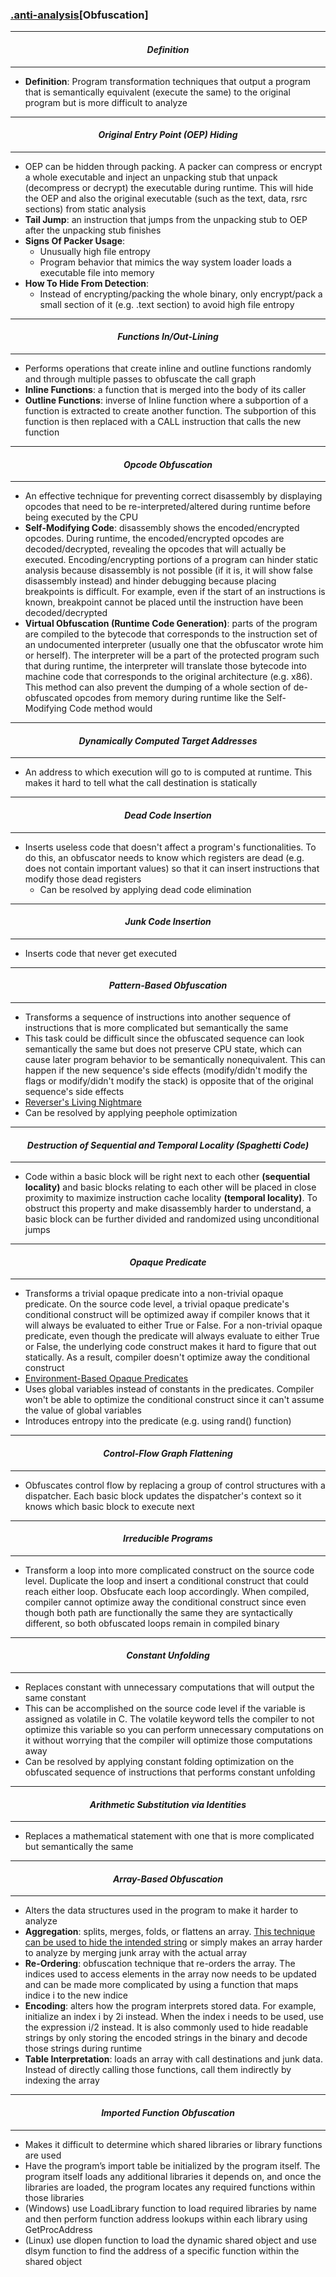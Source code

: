### [.anti-analysis](anti-analysis.md)[__Obfuscation__]

---
#### *<p align='center'> Definition </p>*
---
* __Definition__: Program transformation techniques that output a program that is semantically equivalent (execute the same) to the original program but is more difficult to analyze

---
#### *<p align='center'> Original Entry Point (OEP) Hiding </p>*
---
* OEP can be hidden through packing. A packer can compress or encrypt a whole executable and inject an unpacking stub that unpack (decompress or decrypt) the executable during runtime. This will hide the OEP and also the original executable (such as the text, data, rsrc sections) from static analysis
* __Tail Jump__: an instruction that jumps from the unpacking stub to OEP after the unpacking stub finishes
* __Signs Of Packer Usage__: 
  * Unusually high file entropy 
  * Program behavior that mimics the way system loader loads a executable file into memory
* __How To Hide From Detection__: 
  * Instead of encrypting/packing the whole binary, only encrypt/pack a small section of it (e.g. .text section) to avoid high file entropy

---
#### *<p align='center'> Functions In/Out-Lining </p>*
---
* Performs operations that create inline and outline functions randomly and through multiple passes to obfuscate the call graph  
* __Inline Functions__: a function that is merged into the body of its caller 
* __Outline Functions__: inverse of Inline function where a subportion of a function is extracted to create another function. The subportion of this function is then replaced with a CALL instruction that calls the new function 

---
#### *<p align='center'> Opcode Obfuscation </p>*
---
* An effective technique for preventing correct disassembly by displaying opcodes that need to be re-interpreted/altered during runtime before being executed by the CPU 
* __Self-Modifying Code__: disassembly shows the encoded/encrypted opcodes. During runtime, the encoded/encrypted opcodes are decoded/decrypted, revealing the opcodes that will actually be executed. Encoding/encrypting portions of a program can hinder static analysis because disassembly is not possible (if it is, it will show false disassembly instead) and hinder debugging because placing breakpoints is difficult. For example, even if the start of an instructions is known, breakpoint cannot be placed until the instruction have been decoded/decrypted
* __Virtual Obfuscation (Runtime Code Generation)__: parts of the program are compiled to the bytecode that corresponds to the instruction set of an undocumented interpreter (usually one that the obfuscator wrote him or herself). The interpreter will be a part of the protected program such that during runtime, the interpreter will translate those bytecode into machine code that corresponds to the original architecture (e.g. x86). This method can also prevent the dumping of a whole section of de-obfuscated opcodes from memory during runtime like the Self-Modifying Code method would

---
#### *<p align='center'> Dynamically Computed Target Addresses </p>*
---
* An address to which execution will go to is computed at runtime. This makes it hard to tell what the call destination is statically

---
#### *<p align='center'> Dead Code Insertion </p>*
---
* Inserts useless code that doesn't affect a program's functionalities. To do this, an obfuscator needs to know which registers are dead (e.g. does not contain important values) so that it can insert instructions that modify those dead registers 
  * Can be resolved by applying dead code elimination

---
#### *<p align='center'> Junk Code Insertion </p>*
---
* Inserts code that never get executed 

---
#### *<p align='center'> Pattern-Based Obfuscation </p>*
---
* Transforms a sequence of instructions into another sequence of instructions that is more complicated but semantically the same
* This task could be difficult since the obfuscated sequence can look semantically the same but does not preserve CPU state, which can cause later program behavior to be semantically nonequivalent. This can happen if the new sequence's side effects (modify/didn't modify the flags or modify/didn't modify the stack) is opposite that of the original sequence's side effects  
* [Reverser's Living Nightmare](https://0x00sec.org/t/what-a-living-nightmare-looks-like/2087)
* Can be resolved by applying peephole optimization

---
#### *<p align='center'> Destruction of Sequential and Temporal Locality (Spaghetti Code) </p>*
---
* Code within a basic block will be right next to each other __(sequential locality)__ and basic blocks relating to each other will be placed in close proximity to maximize instruction cache locality __(temporal locality)__. To obstruct this property and make disassembly harder to understand, a basic block can be further divided and randomized using unconditional jumps

---
#### *<p align='center'> Opaque Predicate </p>*
---
* Transforms a trivial opaque predicate into a non-trivial opaque predicate. On the source code level, a trivial opaque predicate's conditional construct will be optimized away if compiler knows that it will always be evaluated to either True or False. For a non-trivial opaque predicate, even though the predicate will always evaluate to either True or False, the underlying code construct makes it hard to figure that out statically. As a result, compiler doesn't optimize away the conditional construct
* [Environment-Based Opaque Predicates](https://reverseengineering.stackexchange.com/questions/2340/how-to-design-opaque-predicates)
* Uses global variables instead of constants in the predicates. Compiler won't be able to optimize the conditional construct since it can't assume the value of global variables 
* Introduces entropy into the predicate (e.g. using rand() function)

---
#### *<p align='center'> Control-Flow Graph Flattening </p>*
---
* Obfuscates control flow by replacing a group of control structures with a dispatcher. Each basic block updates the dispatcher's context so it knows which basic block to execute next

---
#### *<p align='center'> Irreducible Programs </p>*
---
* Transform a loop into more complicated construct on the source code level. Duplicate the loop and insert a conditional construct that could reach either loop. Obsfucate each loop accordingly. When compiled, compiler cannot optimize away the conditional construct since even though both path are functionally the same they are syntactically different, so both obfuscated loops remain in compiled binary

---
#### *<p align='center'> Constant Unfolding </p>*
---
* Replaces constant with unnecessary computations that will output the same constant
* This can be accomplished on the source code level if the variable is assigned as volatile in C. The volatile keyword tells the compiler to not optimize this variable so you can perform unnecessary computations on it without worrying that the compiler will optimize those computations away 
* Can be resolved by applying constant folding optimization on the obfuscated sequence of instructions that performs constant unfolding

---
#### *<p align='center'> Arithmetic Substitution via Identities </p>*
---
* Replaces a mathematical statement with one that is more complicated but semantically the same

---
#### *<p align='center'> Array-Based Obfuscation </p>*
---
* Alters the data structures used in the program to make it harder to analyze 
* __Aggregation__: splits, merges, folds, or flattens an array. [This technique can be used to hide the intended string](https://youtu.be/7IKIzsXr3Z8?t=1964) or simply makes an array harder to analyze by merging junk array with the actual array
* __Re-Ordering__: obfuscation technique that re-orders the array. The indices used to access elements in the array now needs to be updated and can be made more complicated by using a function that maps indice i to the new indice
* __Encoding__: alters how the program interprets stored data. For example, initialize an index i by 2i instead. When the index i needs to be used, use the expression i/2 instead. It is also commonly used to hide readable strings by only storing the encoded strings in the binary and decode those strings during runtime 
* __Table Interpretation__: loads an array with call destinations and junk data. Instead of directly calling those functions, call them indirectly by indexing the array  

---
#### *<p align='center'> Imported Function Obfuscation </p>*
---
* Makes it difficult to determine which shared libraries or library functions are used
* Have the program’s import table be initialized by the program itself. The program itself loads any additional libraries it depends on, and once the libraries are loaded, the program locates any required functions within those libraries
* (Windows) use LoadLibrary function to load required libraries by name and then perform function address lookups within each library using GetProcAddress
* (Linux) use dlopen function to load the dynamic shared object and use dlsym function to find the address of a specific function within the shared object
